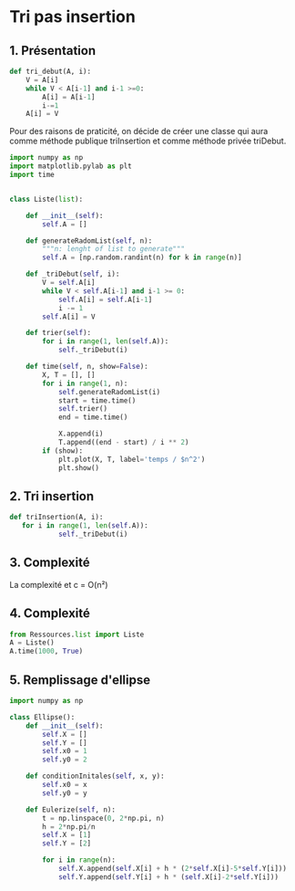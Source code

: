 # Tri pas insertion

## 1. Présentation

```Python
def tri_debut(A, i):
    V = A[i]
    while V < A[i-1] and i-1 >=0:
        A[i] = A[i-1]
        i-=1
    A[i] = V
```

Pour des raisons de praticité, on décide de créer une classe qui aura comme méthode publique triInsertion et comme méthode privée triDebut.

```Python
import numpy as np
import matplotlib.pylab as plt
import time


class Liste(list):

    def __init__(self):
        self.A = []

    def generateRadomList(self, n):
        """n: lenght of list to generate"""
        self.A = [np.random.randint(n) for k in range(n)]

    def _triDebut(self, i):
        V = self.A[i]
        while V < self.A[i-1] and i-1 >= 0:
            self.A[i] = self.A[i-1]
            i -= 1
        self.A[i] = V

    def trier(self):
        for i in range(1, len(self.A)):
            self._triDebut(i)

    def time(self, n, show=False):
        X, T = [], []
        for i in range(1, n):
            self.generateRadomList(i)
            start = time.time()
            self.trier()
            end = time.time()

            X.append(i)
            T.append((end - start) / i ** 2)
        if (show):
            plt.plot(X, T, label='temps / $n^2')
            plt.show()
```

## 2. Tri insertion

```Python
def triInsertion(A, i):
   for i in range(1, len(self.A)):
            self._triDebut(i)
```

## 3. Complexité

La complexité et c = O(n²)

## 4. Complexité

```Python
from Ressources.list import Liste
A = Liste()
A.time(1000, True)
```

## 5. Remplissage d'ellipse

```Python
import numpy as np

class Ellipse():
    def __init__(self):
        self.X = []
        self.Y = []
        self.x0 = 1
        self.y0 = 2

    def conditionInitales(self, x, y):
        self.x0 = x
        self.y0 = y

    def Eulerize(self, n):
        t = np.linspace(0, 2*np.pi, n)
        h = 2*np.pi/n
        self.X = [1]
        self.Y = [2]

        for i in range(n):
            self.X.append(self.X[i] + h * (2*self.X[i]-5*self.Y[i]))
            self.Y.append(self.Y[i] + h * (self.X[i]-2*self.Y[i]))
```
